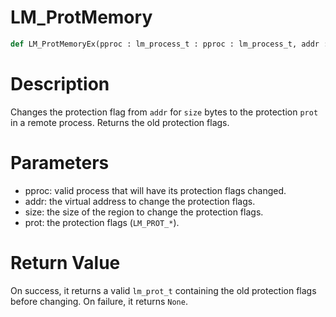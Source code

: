 # LM_ProtMemory

```python
def LM_ProtMemoryEx(pproc : lm_process_t : pproc : lm_process_t, addr : int : addr : int, size : int : size : int, prot : lm_prot_t : prot : lm_prot_t) -> Optional[None]:
```

# Description

Changes the protection flag from `addr` for `size` bytes to the protection `prot` in a remote process. Returns the old protection flags.

# Parameters

- pproc: valid process that will have its protection flags changed.
- addr: the virtual address to change the protection flags.
- size: the size of the region to change the protection flags.
- prot: the protection flags (`LM_PROT_*`).

# Return Value

On success, it returns a valid `lm_prot_t` containing the old protection flags before changing. On failure, it returns `None`.


